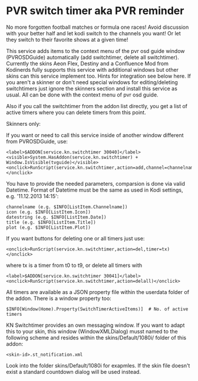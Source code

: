 <h1>PVR switch timer aka PVR reminder</h1>
No more forgotten football matches or formula one races! Avoid discussion with your better half and let kodi switch to the channels you want! Or let they switch to their favorite shows at a given time!

This service adds items to the context menu of the pvr osd guide window (PVROSDGuide) automatically (add switchtimer, delete all switchtimer). Currently the skins Aeon Flex, Destiny and a Confluence Mod from Kodinerds fully supports this service with additional windows but other skins can this service implement too. Hints for integration see below here. If you aren't a skinner or don't need special windows for editing/deleting switchtimers just ignore the skinners section and install this service as usual. All can be done with the context menu of pvr osd guide.

Also if you call the switchtimer from the addon list directly, you get a list of active timers where you can delete timers from this point.

Skinners only:

If you want or need to call this service inside of another window different from PVROSDGuide, use:

    <label>$ADDON[service.kn.switchtimer 30040]</label>
    <visible>System.HasAddon(service.kn.switchtimer) + Window.IsVisible(tvguide)</visible>
    <onclick>RunScript(service.kn.switchtimer,action=add,channel=channelname,icon=icon,date=datestring,title=title,plot=plot)</onclick>

You have to provide the needed parameters, comparsion is done via valid Datetime. Format of Datetime must be the same as used in Kodi settings, e.g. '11.12.2013 14:15':

    channelname (e.g. $INFO[ListItem.Channelname])
    icon (e.g. $INFO[ListItem.Icon])
    datestring (e.g. $INFO[ListItem.Date])
    title (e.g. $INFO[ListItem.Title])
    plot (e.g. $INFO[ListItem.Plot])

If you want buttons for deleting one or all timers just use:

    <onclick>RunScript(service.kn.switchtimer,action=del,timer=tx)</onclick>

where tx is a timer from t0 to t9, or delete all timers with

    <label>$ADDON[service.kn.switchtimer 30041]</label>
    <onclick>RunScript(service.kn.switchtimer,action=delall)</onclick>

All timers are available as a JSON property file within the userdata folder of the addon. There is a window property too:
 
    $INFO[Window(Home).Property(SwitchTimerActiveItems)]  # No. of active timers

KN Switchtimer provides an own messaging window. If you want to adapt this to your skin, this window (WindowXMLDialog) musst named to the following scheme and resides within the skins/Default/1080i/ folder of this addon:

    <skin-id>.st_notification.xml
    
Look into the folder skins/Default/1080i for exapmles. If the skin file doesn't exist a standard countdown dialog will be used instead.